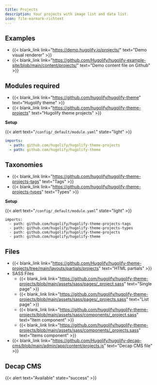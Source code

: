 ```yaml
---
title: Projects
description: Your projects with image list and data list.
icon: file-earmark-richtext
---
```


## Examples

- {{< blank_link link="https://demo.hugolify.io/projects/" text="Demo visual renderer" >}}
- {{< blank_link link="https://github.com/Hugolify/hugolify-example-site/blob/main/content/projects/" text="Demo content file on Github" >}}

## Modules required

- {{< blank_link link="https://github.com/hugolify/hugolify-theme" text="Hugolify theme" >}}
- {{< blank_link link="https://github.com/hugolify/hugolify-theme-projects" text="Hugolify theme projects" >}}

**Setup**

{{< alert text="`/config/_default/module.yaml`" state="light" >}}

```yml
imports:
  - path: github.com/hugolify/hugolify-theme-projects
  - path: github.com/hugolify/hugolify-theme
```

## Taxonomies

- {{< blank_link link="https://github.com/hugolify/hugolify-theme-projects-tags" text="Tags" >}}
- {{< blank_link link="https://github.com/hugolify/hugolify-theme-projects-types" text="Types" >}}

**Setup**

{{< alert text="`/config/_default/module.yaml`" state="light" >}}

```go-html-template
imports:
  - path: github.com/hugolify/hugolify-theme-projects-tags
  - path: github.com/hugolify/hugolify-theme-projects-types
  - path: github.com/hugolify/hugolify-theme-projects
  - path: github.com/hugolify/hugolify-theme
```

## Files

- {{< blank_link link="https://github.com/Hugolify/hugolify-theme-projects/tree/main/layouts/partials/projects" text="HTML partials" >}}
- SASS Files
  - {{< blank_link link="https://github.com/hugolify/hugolify-theme-projects/blob/main/assets/sass/pages/_project.sass" text="Single page" >}}
  - {{< blank_link link="https://github.com/hugolify/hugolify-theme-projects/blob/main/assets/sass/pages/_projects.sass" text="List page" >}}
  - {{< blank_link link="https://github.com/hugolify/hugolify-theme-projects/blob/main/assets/sass/components/_project.sass" text="Item component" >}}
  - {{< blank_link link="https://github.com/hugolify/hugolify-theme-projects/blob/main/assets/sass/components/_projects.sass" text="Items component" >}}
- {{< blank_link link="https://github.com/Hugolify/hugolify-decap-cms/blob/main/admin/app/content/projects.js" text="Decap CMS file" >}}

## Decap CMS

{{< alert text="Available" state="success" >}}

